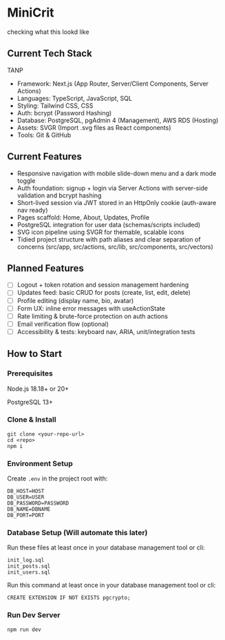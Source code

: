 # MiniCrit

checking what this lookd like

## Current Tech Stack
TANP
* Framework: Next.js (App Router, Server/Client Components, Server Actions)
* Languages: TypeScript, JavaScript, SQL
* Styling: Tailwind CSS, CSS
* Auth: bcrypt (Password Hashing)
* Database: PostgreSQL, pgAdmin 4 (Management), AWS RDS (Hosting)
* Assets: SVGR (Import .svg files as React components)
* Tools: Git & GitHub

## Current Features
* Responsive navigation with mobile slide-down menu and a dark mode toggle
* Auth foundation: signup + login via Server Actions with server-side validation and bcrypt hashing
* Short-lived session via JWT stored in an HttpOnly cookie (auth-aware nav ready)
* Pages scaffold: Home, About, Updates, Profile
* PostgreSQL integration for user data (schemas/scripts included)
* SVG icon pipeline using SVGR for themable, scalable icons
* Tidied project structure with path aliases and clear separation of concerns (src/app, src/actions, src/lib, src/components, src/vectors)

## Planned Features
- [ ] Logout + token rotation and session management hardening
- [ ] Updates feed: basic CRUD for posts (create, list, edit, delete)
- [ ] Profile editing (display name, bio, avatar)
- [ ] Form UX: inline error messages with useActionState
- [ ] Rate limiting & brute-force protection on auth actions
- [ ] Email verification flow (optional)
- [ ] Accessibility & tests: keyboard nav, ARIA, unit/integration tests

## How to Start

### Prerequisites

Node.js 18.18+ or 20+

PostgreSQL 13+

### Clone & Install
```
git clone <your-repo-url>
cd <repo>
npm i
```

### Environment Setup
Create `.env` in the project root with:
```
DB_HOST=HOST
DB_USER=USER
DB_PASSWORD=PASSWORD
DB_NAME=DBNAME
DB_PORT=PORT
```

### Database Setup (Will automate this later)
Run these files at least once in your database management tool or cli:
```
init_log.sql
init_posts.sql
init_users.sql
```
Run this command at least once in your database management tool or cli:
```
CREATE EXTENSION IF NOT EXISTS pgcrypto;
```

### Run Dev Server
`npm run dev`